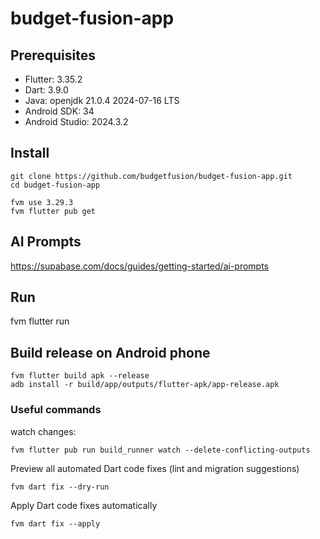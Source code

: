 # budget-fusion-app

## Prerequisites

- Flutter: 3.35.2
- Dart:  3.9.0
- Java: openjdk 21.0.4 2024-07-16 LTS
- Android SDK: 34
- Android Studio: 2024.3.2

## Install

```
git clone https://github.com/budgetfusion/budget-fusion-app.git
cd budget-fusion-app

fvm use 3.29.3  
fvm flutter pub get
```

## AI Prompts

https://supabase.com/docs/guides/getting-started/ai-prompts

## Run

fvm flutter run

## Build release on Android phone

```
fvm flutter build apk --release 
adb install -r build/app/outputs/flutter-apk/app-release.apk
```

### Useful commands

watch changes:

```
fvm flutter pub run build_runner watch --delete-conflicting-outputs
```

Preview all automated Dart code fixes (lint and migration suggestions)

```
fvm dart fix --dry-run
```

Apply Dart code fixes automatically

```
fvm dart fix --apply
```